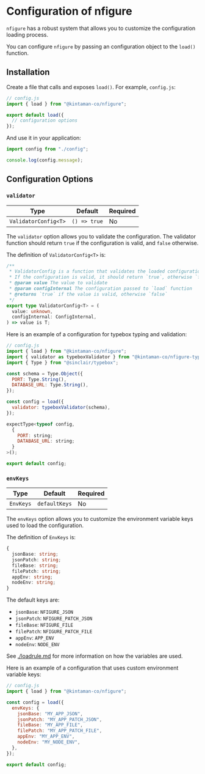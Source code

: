 # Configuration of nfigure

`nfigure` has a robust system that allows you to customize the configuration loading process.

You can configure `nfigure` by passing an configuration object to the `load()` function.

## Installation

Create a file that calls and exposes `load()`. For example, `config.js`:

```js
// config.js
import { load } from "@kintaman-co/nfigure";

export default load({
  // configuration options
});
```

And use it in your application:

```js
import config from "./config";

console.log(config.message);
```

## Configuration Options

### `validator`

| Type                 | Default      | Required |
| -------------------- | ------------ | -------- |
| `ValidatorConfig<T>` | `() => true` | No       |

The `validator` option allows you to validate the configuration. The validator function should return `true` if the configuration is valid, and `false` otherwise.

The definition of `ValidatorConfig<T>` is:

```ts
/**
 * ValidatorConfig is a function that validates the loaded configuration.
 * If the configuration is valid, it should return `true`, otherwise `false`.
 * @param value The value to validate
 * @param configInternal The configuration passed to `load` function
 * @returns `true` if the value is valid, otherwise `false`
 */
export type ValidatorConfig<T> = (
  value: unknown,
  configInternal: ConfigInternal,
) => value is T;
```

Here is an example of a configuration for typebox typing and validation:

```js
// config.js
import { load } from "@kintaman-co/nfigure";
import { validator as typeboxValidator } from "@kintaman-co/nfigure-typebox";
import { Type } from "@sinclair/typebox";

const schema = Type.Object({
  PORT: Type.String(),
  DATABASE_URL: Type.String(),
});

const config = load({
  validator: typeboxValidator(schema),
});

expectType<typeof config,
  {
    PORT: string;
    DATABASE_URL: string;
  }
>();

export default config;
```

### `envKeys`

| Type      | Default       | Required |
| --------- | ------------- | -------- |
| `EnvKeys` | `defaultKeys` | No       |

The `envKeys` option allows you to customize the environment variable keys used to load the configuration.

The definition of `EnvKeys` is:

```ts
{
  jsonBase: string;
  jsonPatch: string;
  fileBase: string;
  filePatch: string;
  appEnv: string;
  nodeEnv: string;
}
```

The default keys are:

- `jsonBase`: `NFIGURE_JSON`
- `jsonPatch`: `NFIGURE_PATCH_JSON`
- `fileBase`: `NFIGURE_FILE`
- `filePatch`: `NFIGURE_PATCH_FILE`
- `appEnv`: `APP_ENV`
- `nodeEnv`: `NODE_ENV`

See [./loadrule.md](./loadrule.md) for more information on how the variables are used.

Here is an example of a configuration that uses custom environment variable keys:

```js
// config.js
import { load } from "@kintaman-co/nfigure";

const config = load({
  envKeys: {
    jsonBase: "MY_APP_JSON",
    jsonPatch: "MY_APP_PATCH_JSON",
    fileBase: "MY_APP_FILE",
    filePatch: "MY_APP_PATCH_FILE",
    appEnv: "MY_APP_ENV",
    nodeEnv: "MY_NODE_ENV",
  },
});

export default config;
```
